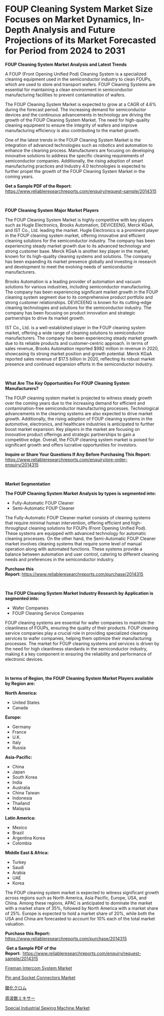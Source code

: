 <p><h1>FOUP Cleaning System Market Size Focuses on Market Dynamics, In-Depth Analysis and Future Projections of its Market Forecasted for Period from 2024 to 2031</h1></p><p><strong>FOUP Cleaning System Market Analysis and Latest Trends</strong></p>
<p><p>A FOUP (Front Opening Unified Pod) Cleaning System is a specialized cleaning equipment used in the semiconductor industry to clean FOUPs, which are used to store and transport wafers. FOUP Cleaning Systems are essential for maintaining a clean environment in semiconductor manufacturing facilities to prevent contamination of wafers.</p><p>The FOUP Cleaning System Market is expected to grow at a CAGR of 4.6% during the forecast period. The increasing demand for semiconductor devices and the continuous advancements in technology are driving the growth of the FOUP Cleaning System Market. The need for high-quality cleaning equipment to ensure the integrity of wafers and improve manufacturing efficiency is also contributing to the market growth.</p><p>One of the latest trends in the FOUP Cleaning System Market is the integration of advanced technologies such as robotics and automation to enhance the cleaning process. Manufacturers are focusing on developing innovative solutions to address the specific cleaning requirements of semiconductor companies. Additionally, the rising adoption of smart manufacturing practices and Industry 4.0 technologies is expected to further propel the growth of the FOUP Cleaning System Market in the coming years.</p></p>
<p><strong>Get a Sample PDF of the Report:&nbsp;</strong> <a href="https://www.reliableresearchreports.com/enquiry/request-sample/2014315">https://www.reliableresearchreports.com/enquiry/request-sample/2014315</a></p>
<p>&nbsp;</p>
<p><strong>FOUP Cleaning System Major Market Players</strong></p>
<p><p>The FOUP Cleaning System Market is highly competitive with key players such as Hugle Electronics, Brooks Automation, DEVICEENG, Merck KGaA, and IST Co., Ltd. leading the market. Hugle Electronics is a prominent player in the FOUP cleaning system market, offering innovative and efficient cleaning solutions for the semiconductor industry. The company has been experiencing steady market growth due to its advanced technology and strong customer base. Merck KGaA is another key player in the market, known for its high-quality cleaning systems and solutions. The company has been expanding its market presence globally and investing in research and development to meet the evolving needs of semiconductor manufacturers.</p><p>Brooks Automation is a leading provider of automation and vacuum solutions for various industries, including semiconductor manufacturing. The company has been experiencing significant market growth in the FOUP cleaning system segment due to its comprehensive product portfolio and strong customer relationships. DEVICEENG is known for its cutting-edge cleaning technologies and solutions for the semiconductor industry. The company has been focusing on product innovation and strategic partnerships to drive its market growth.</p><p>IST Co., Ltd. is a well-established player in the FOUP cleaning system market, offering a wide range of cleaning solutions to semiconductor manufacturers. The company has been experiencing steady market growth due to its reliable products and customer-centric approach. In terms of sales revenue, Brooks Automation reported $982 million in revenue in 2020, showcasing its strong market position and growth potential. Merck KGaA reported sales revenue of $17.5 billion in 2020, reflecting its robust market presence and continued expansion efforts in the semiconductor industry.</p></p>
<p>&nbsp;</p>
<p><strong>What Are The Key Opportunities For FOUP Cleaning System Manufacturers?</strong></p>
<p><p>The FOUP cleaning system market is projected to witness steady growth over the coming years due to the increasing demand for efficient and contamination-free semiconductor manufacturing processes. Technological advancements in the cleaning systems are also expected to drive market growth. Additionally, the rising adoption of FOUP cleaning systems in the automotive, electronics, and healthcare industries is anticipated to further boost market expansion. Key players in the market are focusing on innovative product offerings and strategic partnerships to gain a competitive edge. Overall, the FOUP cleaning system market is poised for significant growth and offers lucrative opportunities for investors.</p></p>
<p><strong>Inquire or Share Your Questions If Any Before Purchasing This Report:</strong> <a href="https://www.reliableresearchreports.com/enquiry/pre-order-enquiry/2014315">https://www.reliableresearchreports.com/enquiry/pre-order-enquiry/2014315</a></p>
<p>&nbsp;</p>
<p><strong>Market Segmentation</strong></p>
<p><strong>The FOUP Cleaning System Market Analysis by types is segmented into:</strong></p>
<p><ul><li>Fully-Automatic FOUP Cleaner</li><li>Semi-Automatic FOUP Cleaner</li></ul></p>
<p><p>The Fully-Automatic FOUP Cleaner market consists of cleaning systems that require minimal human intervention, offering efficient and high-throughput cleaning solutions for FOUPs (Front Opening Unified Pod). These systems are equipped with advanced technology for automatic cleaning processes. On the other hand, the Semi-Automatic FOUP Cleaner market involves cleaning systems that require some level of manual operation along with automated functions. These systems provide a balance between automation and user control, catering to different cleaning needs and preferences in the semiconductor industry.</p></p>
<p><strong>Purchase this Report:&nbsp;</strong><a href="https://www.reliableresearchreports.com/purchase/2014315">https://www.reliableresearchreports.com/purchase/2014315</a></p>
<p>&nbsp;</p>
<p><strong>The FOUP Cleaning System Market Industry Research by Application is segmented into:</strong></p>
<p><ul><li>Wafer Companies</li><li>FOUP Cleaning Service Companies</li></ul></p>
<p><p>FOUP cleaning systems are essential for wafer companies to maintain the cleanliness of FOUPs, ensuring the quality of their products. FOUP cleaning service companies play a crucial role in providing specialized cleaning services to wafer companies, helping them optimize their manufacturing processes. The market for FOUP cleaning systems and services is driven by the need for high cleanliness standards in the semiconductor industry, making it a key component in ensuring the reliability and performance of electronic devices.</p></p>
<p>&nbsp;</p>
<p><strong>In terms of Region, the FOUP Cleaning System Market Players available by Region are:</strong></p>
<p>
    <p> <strong> North America: </strong>
        <ul>
            <li>United States</li>
            <li>Canada</li>
        </ul>
        </p> 
    <p> <strong> Europe: </strong>
        <ul>
            <li>Germany</li>
            <li>France</li>
            <li>U.K.</li>
            <li>Italy</li>
            <li>Russia</li>
        </ul>
        </p> 
    <p> <strong> Asia-Pacific: </strong>
        <ul>
            <li>China</li>
            <li>Japan</li>
            <li>South Korea</li>
            <li>India</li>
            <li>Australia</li>
            <li>China Taiwan</li>
            <li>Indonesia</li>
            <li>Thailand</li>
            <li>Malaysia</li>
        </ul>
        </p> 
    <p> <strong> Latin America: </strong>
        <ul>
            <li>Mexico</li>
            <li>Brazil</li>
            <li>Argentina Korea</li>
            <li>Colombia</li>
        </ul>
        </p> 
    <p> <strong> Middle East & Africa: </strong>
        <ul>
            <li>Turkey</li>
            <li>Saudi</li>
            <li>Arabia</li>
            <li>UAE</li>
            <li>Korea</li>
        </ul>
    </p>
    </p>
<p><p>The FOUP cleaning system market is expected to witness significant growth across regions such as North America, Asia Pacific, Europe, USA, and China. Among these regions, APAC is anticipated to dominate the market with a market share of 35%, followed by North America with a market share of 25%. Europe is expected to hold a market share of 20%, while both the USA and China are forecasted to account for 10% each of the total market valuation.</p></p>
<p><strong>Purchase this Report: </strong><a href="https://www.reliableresearchreports.com/purchase/2014315">https://www.reliableresearchreports.com/purchase/2014315</a></p>
<p>&nbsp;<strong>Get a Sample PDF of the Report:&nbsp;&nbsp;</strong><a href="https://www.reliableresearchreports.com/enquiry/request-sample/2014315">https://www.reliableresearchreports.com/enquiry/request-sample/2014315</a></p>
<p><strong></strong></p>
<p><p><a href="https://view.publitas.com/reportprime-1/fireman-intercom-system-market-analysis-and-market-size-global-industry-overview-market-segmentation-and-forecast-2024-to-2031/">Fireman Intercom System Market</a></p><p><a href="https://view.publitas.com/reportprime-1/insights-into-pin-and-socket-connectors-market-size-analysing-market-share-trends-and-growth-from-2024-to-2031/">Pin and Socket Connectors Market</a></p><p><a href="https://medium.com/@terrellconn_13145/%E3%82%AF%E3%83%AD%E3%83%A0%E9%85%B8%E5%8C%96%E7%89%A9%E5%B8%82%E5%A0%B4%E5%B1%95%E6%9C%9B-%E6%A5%AD%E7%95%8C%E6%A6%82%E8%A6%81%E3%81%A8%E4%BA%88%E6%B8%AC-2024%E5%B9%B4-2031%E5%B9%B4-7bb2beba259f">酸化クロム</a></p><p><a href="https://medium.com/@keeganbarrows2023/%E5%91%A8%E6%B3%A2%E6%95%B0%E3%83%9F%E3%82%AD%E3%82%B5%E3%83%BC%E3%83%9E%E3%83%BC%E3%82%B1%E3%83%83%E3%83%88%E3%83%A1%E3%83%88%E3%83%AA%E3%82%AF%E3%82%B9%E3%81%AE%E3%83%87%E3%82%B3%E3%83%BC%E3%83%89-%E5%B8%82%E5%A0%B4%E3%82%B7%E3%82%A7%E3%82%A2-%E3%83%88%E3%83%AC%E3%83%B3%E3%83%89-%E6%88%90%E9%95%B7%E3%83%91%E3%82%BF%E3%83%BC%E3%83%B3-682f76aa2c0f">周波数ミキサー</a></p><p><a href="https://picayune-night-cbd.notion.site/Global-Special-Industrial-Sewing-Machine-Market-by-Types-Applications-and-Major-Players-with-Regi-b604c6ee3198456ab848d1007cd00320">Special Industrial Sewing Machine Market</a></p></p>